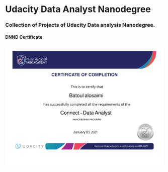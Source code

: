 # Udacity Data Analyst Nanodegree 

### Collection of Projects of Udacity Data analysis Nanodegree.

#### DNND Certificate 
![Certificate](DNND.png)

